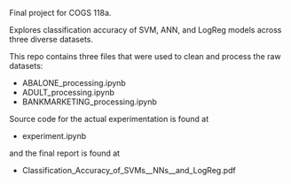 Final project for COGS 118a.

Explores classification accuracy of SVM, ANN, and LogReg models across three diverse datasets. 

This repo contains three files that were used to clean and process the raw datasets:

- ABALONE_processing.ipynb
- ADULT_processing.ipynb
- BANKMARKETING_processing.ipynb

Source code for the actual experimentation is found at 

- experiment.ipynb

and the final report is found at 

- Classification_Accuracy_of_SVMs__NNs__and_LogReg.pdf
